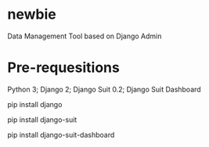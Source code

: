 # newbie
Data Management Tool based on Django Admin

# Pre-requesitions
Python 3; Django 2; Django Suit 0.2; Django Suit Dashboard

pip install django

pip install django-suit

pip install django-suit-dashboard

